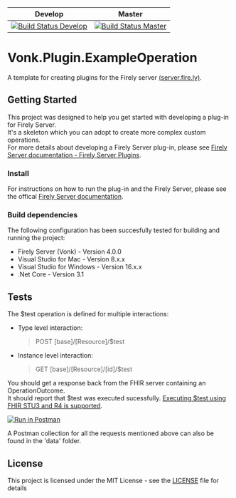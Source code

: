 |Develop|Master|
|---|---|
|[![Build Status Develop](https://firely.visualstudio.com/vonk%20public%20plugins/_apis/build/status/FirelyTeam.Vonk.Plugin.ExampleOperation?branchName=develop)](https://firely.visualstudio.com/vonk%20public%20plugins/_build/latest?definitionId=33&branchName=develop)| [![Build Status Master](https://firely.visualstudio.com/vonk%20public%20plugins/_apis/build/status/FirelyTeam.Vonk.Plugin.ExampleOperation?branchName=master)](https://firely.visualstudio.com/vonk%20public%20plugins/_build/latest?definitionId=33&branchName=master)|

# Vonk.Plugin.ExampleOperation
A template for creating plugins for the Firely server [(server.fire.ly)](server.fire.ly).

## Getting Started
This project was designed to help you get started with developing a plug-in for Firely Server.<br>
It's a skeleton which you can adopt to create more complex custom operations.<br>
For more details about developing a Firely Server plug-in, please see [Firely Server documentation - Firely Server Plugins](https://docs.fire.ly/projects/Firely-Server/en/latest/plugins/plugins.html#firely-server-plugins).

### Install
For instructions on how to run the plug-in and the Firely Server, please see the offical [Firely Server documentation](https://docs.fire.ly/projects/Firely-Server/en/latest/index.html).

### Build dependencies
The following configuration has been succesfully tested for building and running the project:
* Firely Server (Vonk) - Version 4.0.0
* Visual Studio for Mac - Version 8.x.x
* Visual Studio for Windows - Version 16.x.x
* .Net Core - Version 3.1

## Tests

The $test operation is defined for multiple interactions:

* Type level interaction:<br>
    > POST [base]/[Resource]/$test

* Instance level interaction:<br>
    > GET [base]/[Resource]/[id]/$test
    
 You should get a response back from the FHIR server containing an OperationOutcome.<br>
 It should report that $test was executed sucessfully. [Executing $test using FHIR STU3 and R4 is supported](http://docs.simplifier.net/vonk/features/multiversion.html).

[![Run in Postman](https://run.pstmn.io/button.svg)](https://app.getpostman.com/run-collection/8eec15ad88bf9c7ba9a6)

A Postman collection for all the requests mentioned above can also be found in the 'data' folder.
    
## License

This project is licensed under the MIT License - see the [LICENSE](LICENSE) file for details
